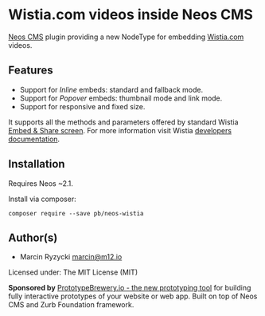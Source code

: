 # Wistia.com videos inside Neos CMS

[Neos CMS](https://www.neos.io/) plugin providing a new NodeType for embedding [Wistia.com](https://wistia.com/) videos.

## Features
* Support for *Inline* embeds: standard and fallback mode.
* Support for *Popover* embeds: thumbnail mode and link mode.
* Support for responsive and fixed size.

It supports all the methods and parameters offered by standard Wistia [Embed & Share screen](http://wistia.com/doc/embedding). For more information visit Wistia [developers documentation](http://wistia.com/doc/developers).

## Installation

Requires Neos ~2.1.

Install via composer:
```
composer require --save pb/neos-wistia
```

## Author(s)

* Marcin Ryzycki marcin@m12.io

Licensed under: The MIT License (MIT)

**Sponsored by** [PrototypeBrewery.io - the new prototyping tool](http://prototypebrewery.io/) 
for building fully interactive prototypes of your website or web app. Built on top of 
Neos CMS and Zurb Foundation framework.
